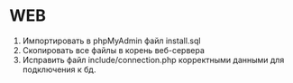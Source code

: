 # WEB

1. Импортировать в phpMyAdmin файл install.sql
2. Скопировать все файлы в корень веб-сервера
3. Исправить файл include/connection.php корректными данными для подключения к бд.
